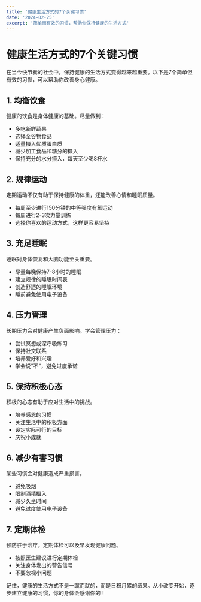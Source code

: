 ```yaml
---
title: '健康生活方式的7个关键习惯'
date: '2024-02-25'
excerpt: '简单而有效的习惯，帮助你保持健康的生活方式'
---
```


# 健康生活方式的7个关键习惯

在当今快节奏的社会中，保持健康的生活方式变得越来越重要。以下是7个简单但有效的习惯，可以帮助你改善身心健康。

## 1. 均衡饮食

健康的饮食是身体健康的基础。尽量做到：

- 多吃新鲜蔬果
- 选择全谷物食品
- 适量摄入优质蛋白质
- 减少加工食品和糖分的摄入
- 保持充分的水分摄入，每天至少喝8杯水

## 2. 规律运动

定期运动不仅有助于保持健康的体重，还能改善心情和睡眠质量。

- 每周至少进行150分钟的中等强度有氧运动
- 每周进行2-3次力量训练
- 选择你喜欢的运动方式，这样更容易坚持

## 3. 充足睡眠

睡眠对身体恢复和大脑功能至关重要。

- 尽量每晚保持7-8小时的睡眠
- 建立规律的睡眠时间表
- 创造舒适的睡眠环境
- 睡前避免使用电子设备

## 4. 压力管理

长期压力会对健康产生负面影响。学会管理压力：

- 尝试冥想或深呼吸练习
- 保持社交联系
- 培养爱好和兴趣
- 学会说"不"，避免过度承诺

## 5. 保持积极心态

积极的心态有助于应对生活中的挑战。

- 培养感恩的习惯
- 关注生活中的积极方面
- 设定实际可行的目标
- 庆祝小成就

## 6. 减少有害习惯

某些习惯会对健康造成严重损害。

- 避免吸烟
- 限制酒精摄入
- 减少久坐时间
- 避免过度使用电子设备

## 7. 定期体检

预防胜于治疗。定期体检可以及早发现健康问题。

- 按照医生建议进行定期体检
- 关注身体发出的警告信号
- 不要忽视小问题

记住，健康的生活方式不是一蹴而就的，而是日积月累的结果。从小改变开始，逐步建立健康的习惯，你的身体会感谢你的！ 